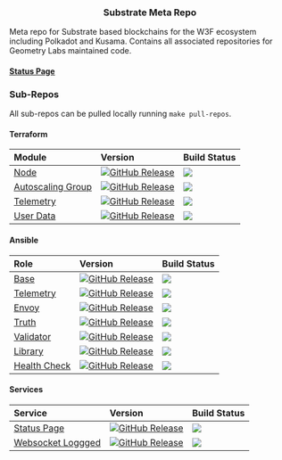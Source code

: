 <p align="center">
  <h3 align="center">Substrate Meta Repo</h3>
</p>

Meta repo for Substrate based blockchains for the W3F ecosystem including Polkadot and Kusama. Contains all associated repositories for Geometry Labs maintained code. 

#### [Status Page](https://status.icon.geometry.io) 

### Sub-Repos

All sub-repos can be pulled locally running `make pull-repos`.

#### Terraform

| Module | Version | Build Status | 
| :--- | :---- |:---- | 
| [Node](https://github.com/geometry-labs/terraform-polkadot-aws-node) | [![GitHub Release](https://img.shields.io/github/release/geometry-labs/terraform-polkadot-aws-node.svg?style=flat)]() | ![](https://github.com/geometry-labs/terraform-polkadot-aws-node/workflows/integration/badge.svg?branch=main) | 
| [Autoscaling Group](https://github.com/geometry-labs/terraform-polkadot-aws-asg) | [![GitHub Release](https://img.shields.io/github/release/geometry-labs/terraform-polkadot-aws-asg.svg?style=flat)]() | ![](https://github.com/geometry-labs/terraform-polkadot-aws-asg/workflows/integration/badge.svg?branch=main) | 
| [Telemetry](https://github.com/geometry-labs/terraform-polkadot-aws-telemetry) | [![GitHub Release](https://img.shields.io/github/release/geometry-labs/terraform-polkadot-aws-telemetry.svg?style=flat)]() | ![](https://github.com/geometry-labs/terraform-polkadot-aws-telemetry/workflows/integration/badge.svg?branch=main) | 
| [User Data](https://github.com/geometry-labs/**terraform-polkadot-user-data**) | [![GitHub Release](https://img.shields.io/github/release/geometry-labs/terraform-polkadot-user-data.svg?style=flat)]() | ![](https://github.com/geometry-labs/terraform-polkadot-user-data/workflows/integration/badge.svg?branch=main) | 

#### Ansible 

| Role | Version | Build Status | 
| :--- | :---- |:---- | 
| [Base](https://github.com/geometry-labs/ansible-role-polkadot-base) | [![GitHub Release](https://img.shields.io/github/release/geometry-labs/ansible-role-polkadot-base.svg?style=flat)]() | ![](https://github.com/geometry-labs/ansible-role-polkadot-base/workflows/galaxy-publish/badge.svg?branch=main) | 
| [Telemetry](https://github.com/geometry-labs/ansible-role-substrate-telemetry) | [![GitHub Release](https://img.shields.io/github/release/geometry-labs/ansible-role-substrate-telemetry.svg?style=flat)]() | ![](https://github.com/geometry-labs/ansible-role-substrate-telemetry/workflows/galaxy-publish/badge.svg?branch=main) | 
| [Envoy](https://github.com/geometry-labs/ansible-role-substrate-connect-envoy-config) | [![GitHub Release](https://img.shields.io/github/release/geometry-labs/ansible-role-substrate-connect-envoy-config.svg?style=flat)]() | ![](https://github.com/geometry-labs/ansible-role-substrate-connect-envoy-config/workflows/galaxy-publish/badge.svg?branch=main) | 
| [Truth](https://github.com/geometry-labs/ansible-role-polkadot-truth) | [![GitHub Release](https://img.shields.io/github/release/geometry-labs/ansible-role-polkadot-truth.svg?style=flat)]() | ![](https://github.com/geometry-labs/ansible-role-polkadot-truth/workflows/galaxy-publish/badge.svg?branch=main) | 
| [Validator](https://github.com/geometry-labs/ansible-role-polkadot-validator) | [![GitHub Release](https://img.shields.io/github/release/geometry-labs/ansible-role-polkadot-validator.svg?style=flat)]() | ![](https://github.com/geometry-labs/ansible-role-polkadot-validator/workflows/galaxy-publish/badge.svg?branch=main) | 
| [Library](https://github.com/geometry-labs/ansible-role-polkadot-library) | [![GitHub Release](https://img.shields.io/github/release/geometry-labs/ansible-role-polkadot-library.svg?style=flat)]() | ![](https://github.com/geometry-labs/ansible-role-polkadot-library/workflows/galaxy-publish/badge.svg?branch=main) | 
| [Health Check](https://github.com/geometry-labs/ansible-role-polkadot-health-check) | [![GitHub Release](https://img.shields.io/github/release/geometry-labs/ansible-role-polkadot-health-check.svg?style=flat)]() | ![](https://github.com/geometry-labs/ansible-role-polkadot-health-check/workflows/galaxy-publish/badge.svg?branch=main) | 

#### Services

| Service | Version | Build Status | 
| :--- | :---- |:---- | 
| [Status Page](https://github.com/geometry-labs/substrate-status-page) | [![GitHub Release](https://img.shields.io/github/release/geometry-labs/substrate-status-page.svg?style=flat)]() | ![](https://github.com/geometry-labs/substrate-status-page/workflows/Uptime%20CI/badge.svg?branch=main) | 
| [Websocket Loggged](https://github.com/geometry-labs/websocket-logger) | [![GitHub Release](https://img.shields.io/github/release/geometry-labs/websocket-logger.svg?style=flat)]() | ![](https://github.com/geometry-labs/websocket-logger/workflows/release/badge.svg?branch=main) | 

